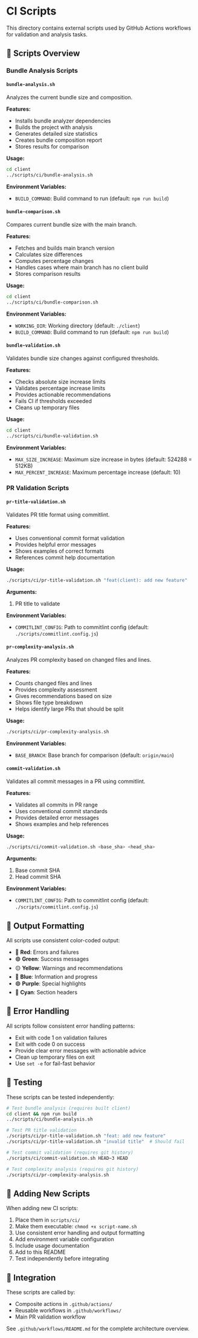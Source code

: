 # CI Scripts

This directory contains external scripts used by GitHub Actions workflows for validation and analysis tasks.

## 📜 Scripts Overview

### Bundle Analysis Scripts

#### `bundle-analysis.sh`
Analyzes the current bundle size and composition.

**Features:**
- Installs bundle analyzer dependencies
- Builds the project with analysis
- Generates detailed size statistics
- Creates bundle composition report
- Stores results for comparison

**Usage:**
```bash
cd client
../scripts/ci/bundle-analysis.sh
```

**Environment Variables:**
- `BUILD_COMMAND`: Build command to run (default: `npm run build`)

#### `bundle-comparison.sh`
Compares current bundle size with the main branch.

**Features:**
- Fetches and builds main branch version
- Calculates size differences
- Computes percentage changes
- Handles cases where main branch has no client build
- Stores comparison results

**Usage:**
```bash
cd client
../scripts/ci/bundle-comparison.sh
```

**Environment Variables:**
- `WORKING_DIR`: Working directory (default: `./client`)
- `BUILD_COMMAND`: Build command to run (default: `npm run build`)

#### `bundle-validation.sh`
Validates bundle size changes against configured thresholds.

**Features:**
- Checks absolute size increase limits
- Validates percentage increase limits
- Provides actionable recommendations
- Fails CI if thresholds exceeded
- Cleans up temporary files

**Usage:**
```bash
cd client
../scripts/ci/bundle-validation.sh
```

**Environment Variables:**
- `MAX_SIZE_INCREASE`: Maximum size increase in bytes (default: 524288 = 512KB)
- `MAX_PERCENT_INCREASE`: Maximum percentage increase (default: 10)

### PR Validation Scripts

#### `pr-title-validation.sh`
Validates PR title format using commitlint.

**Features:**
- Uses conventional commit format validation
- Provides helpful error messages
- Shows examples of correct formats
- References commit help documentation

**Usage:**
```bash
./scripts/ci/pr-title-validation.sh "feat(client): add new feature"
```

**Arguments:**
1. PR title to validate

**Environment Variables:**
- `COMMITLINT_CONFIG`: Path to commitlint config (default: `./scripts/commitlint.config.js`)

#### `pr-complexity-analysis.sh`
Analyzes PR complexity based on changed files and lines.

**Features:**
- Counts changed files and lines
- Provides complexity assessment
- Gives recommendations based on size
- Shows file type breakdown
- Helps identify large PRs that should be split

**Usage:**
```bash
./scripts/ci/pr-complexity-analysis.sh
```

**Environment Variables:**
- `BASE_BRANCH`: Base branch for comparison (default: `origin/main`)

#### `commit-validation.sh`
Validates all commit messages in a PR using commitlint.

**Features:**
- Validates all commits in PR range
- Uses conventional commit standards
- Provides detailed error messages
- Shows examples and help references

**Usage:**
```bash
./scripts/ci/commit-validation.sh <base_sha> <head_sha>
```

**Arguments:**
1. Base commit SHA
2. Head commit SHA

**Environment Variables:**
- `COMMITLINT_CONFIG`: Path to commitlint config (default: `./scripts/commitlint.config.js`)

## 🎨 Output Formatting

All scripts use consistent color-coded output:
- 🔴 **Red**: Errors and failures
- 🟢 **Green**: Success messages
- 🟡 **Yellow**: Warnings and recommendations
- 🔵 **Blue**: Information and progress
- 🟣 **Purple**: Special highlights
- 🔵 **Cyan**: Section headers

## 🔧 Error Handling

All scripts follow consistent error handling patterns:
- Exit with code 1 on validation failures
- Exit with code 0 on success
- Provide clear error messages with actionable advice
- Clean up temporary files on exit
- Use `set -e` for fail-fast behavior

## 🧪 Testing

These scripts can be tested independently:

```bash
# Test bundle analysis (requires built client)
cd client && npm run build
../scripts/ci/bundle-analysis.sh

# Test PR title validation
./scripts/ci/pr-title-validation.sh "feat: add new feature"
./scripts/ci/pr-title-validation.sh "invalid title"  # Should fail

# Test commit validation (requires git history)
./scripts/ci/commit-validation.sh HEAD~3 HEAD

# Test complexity analysis (requires git history)
./scripts/ci/pr-complexity-analysis.sh
```

## 📝 Adding New Scripts

When adding new CI scripts:

1. Place them in `scripts/ci/`
2. Make them executable: `chmod +x script-name.sh`
3. Use consistent error handling and output formatting
4. Add environment variable configuration
5. Include usage documentation
6. Add to this README
7. Test independently before integrating

## 🔗 Integration

These scripts are called by:
- Composite actions in `.github/actions/`
- Reusable workflows in `.github/workflows/`
- Main PR validation workflow

See `.github/workflows/README.md` for the complete architecture overview.
